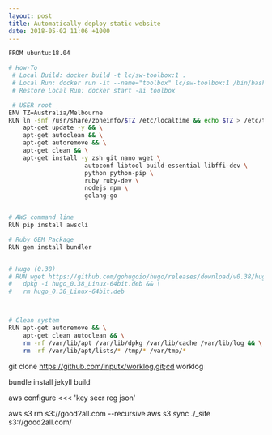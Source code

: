 ```yaml
---
layout: post
title: Automatically deploy static website
date: 2018-05-02 11:06 +1000
---
```



```bash
FROM ubuntu:18.04

# How-To
 # Local Build: docker build -t lc/sw-toolbox:1 .
 # Local Run: docker run -it --name="toolbox" lc/sw-toolbox:1 /bin/bash
 # Restore Local Run: docker start -ai toolbox

 # USER root
ENV TZ=Australia/Melbourne
RUN ln -snf /usr/share/zoneinfo/$TZ /etc/localtime && echo $TZ > /etc/timezone && \
	apt-get update -y && \
	apt-get autoclean && \
	apt-get autoremove && \
    apt-get clean && \
	apt-get install -y zsh git nano wget \
					 autoconf libtool build-essential libffi-dev \
					 python python-pip \
					 ruby ruby-dev \
					 nodejs npm \
					 golang-go 


# AWS command line
RUN pip install awscli

# Ruby GEM Package
RUN gem install bundler


# Hugo (0.38)
# RUN wget https://github.com/gohugoio/hugo/releases/download/v0.38/hugo_0.38_Linux-64bit.deb && \
#	dpkg -i hugo_0.38_Linux-64bit.deb && \
#	rm hugo_0.38_Linux-64bit.deb



# Clean system
RUN apt-get autoremove && \
	apt-get clean autoclean && \
    rm -rf /var/lib/apt /var/lib/dpkg /var/lib/cache /var/lib/log && \
	rm -rf /var/lib/apt/lists/* /tmp/* /var/tmp/*
```

git clone https://github.com/inputx/worklog.git;cd worklog

bundle install
jekyll build

aws configure <<< 'key
secr
reg
json'


aws s3 rm s3://good2all.com --recursive
aws s3 sync ./_site s3://good2all.com/
